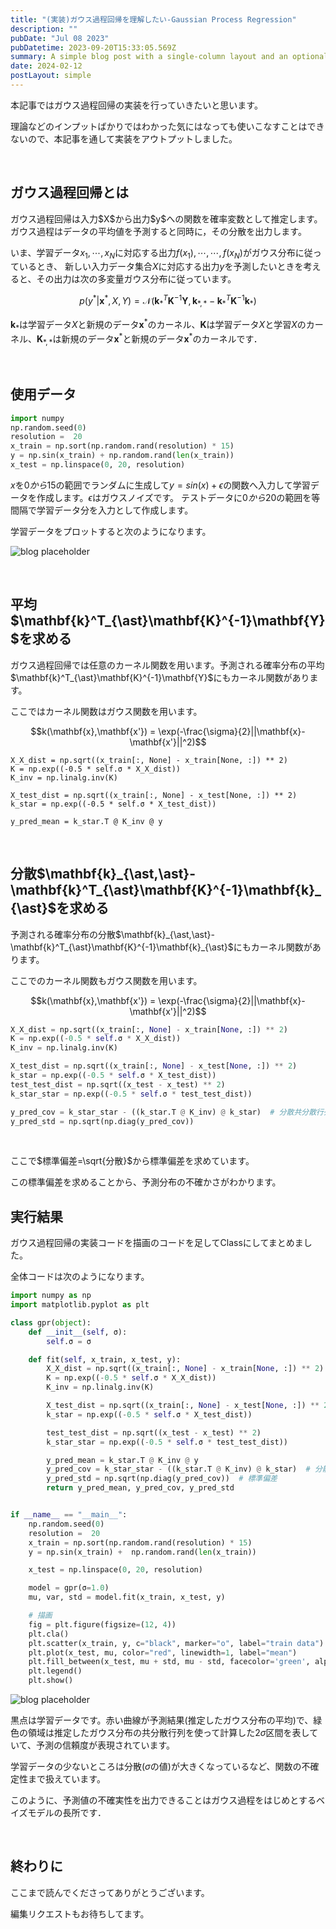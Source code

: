 ```yaml
---
title: "(実装)ガウス過程回帰を理解したい-Gaussian Process Regression"
description: ""
pubDate: "Jul 08 2023"
pubDatetime: 2023-09-20T15:33:05.569Z
summary: A simple blog post with a single-column layout and an optional cover banner.
date: 2024-02-12
postLayout: simple
---
```


本記事ではガウス過程回帰の実装を行っていきたいと思います。

理論などのインプットばかりではわかった気にはなっても使いこなすことはできないので、本記事を通して実装をアウトプットしました。

&nbsp;

<h2>ガウス過程回帰とは</h2>
ガウス過程回帰は入力$X$から出力$y$への関数を確率変数として推定します。ガウス過程はデータの平均値を予測すると同時に，その分散を出力します。

いま、学習データ$x_1,\cdots,x_N$に対応する出力$f(x_1),\cdots,\cdots,f(x_N)$がガウス分布に従っているとき、 新しい入力データ集合$X$に対応する出力$y$を予測したいときを考えると、その出力は次の多変量ガウス分布に従っています。

$$p(y^{\ast}|\mathbf{x}^{\ast},X,Y)=\mathcal{N}(\mathbf{k}^T_{\ast}\mathbf{K}^{-1}\mathbf{Y},\mathbf{k}_{\ast,\ast}-\mathbf{k}^T_{\ast}\mathbf{K}^{-1}\mathbf{k}_{\ast})$$

$\mathbf{k}_{\ast}$は学習データ$X$と新規のデータ$\mathbf{x}^{\ast}$のカーネル、$\mathbf{K}$は学習データ$X$と学習$X$のカーネル、$\mathbf{K}_{\ast,\ast}$は新規のデータ$\mathbf{x}^{\ast}$と新規のデータ$\mathbf{x}^{\ast}$のカーネルです．

&nbsp;

<h2>使用データ</h2>

```py
import numpy
np.random.seed(0)
resolution =  20
x_train = np.sort(np.random.rand(resolution) * 15)
y = np.sin(x_train) + np.random.rand(len(x_train))
x_test = np.linspace(0, 20, resolution)
```

$x$を$0から15$の範囲でランダムに生成して$y=sin(x)+\epsilon$の関数へ入力して学習データを作成します。$\epsilon$はガウスノイズです。
テストデータに$0から20$の範囲を等間隔で学習データ分を入力として作成します。

学習データをプロットすると次のようになります。

![blog placeholder](/src/assets/post/ml10-1.jpg)

&nbsp;

<h2>平均$\mathbf{k}^T_{\ast}\mathbf{K}^{-1}\mathbf{Y}$を求める</h2>
ガウス過程回帰では任意のカーネル関数を用います。予測される確率分布の平均$\mathbf{k}^T_{\ast}\mathbf{K}^{-1}\mathbf{Y}$にもカーネル関数があります。

ここではカーネル関数はガウス関数を用います。

$$k(\mathbf{x},\mathbf{x'}) = \exp(-\frac{\sigma}{2}||\mathbf{x}-\mathbf{x'}||^2)$$

<pre><code>X_X_dist = np.sqrt((x_train[:, None] - x_train[None, :]) ** 2) 
K = np.exp((-0.5 * self.σ * X_X_dist)) 
K_inv = np.linalg.inv(K) 

X_test_dist = np.sqrt((x_train[:, None] - x_test[None, :]) ** 2) 
k_star = np.exp((-0.5 * self.σ * X_test_dist)) 

y_pred_mean = k_star.T @ K_inv @ y
</code></pre>

&nbsp;

<h2>分散$\mathbf{k}_{\ast,\ast}-\mathbf{k}^T_{\ast}\mathbf{K}^{-1}\mathbf{k}_{\ast}$を求める</h2>
予測される確率分布の分散$\mathbf{k}_{\ast,\ast}-\mathbf{k}^T_{\ast}\mathbf{K}^{-1}\mathbf{k}_{\ast}$にもカーネル関数があります。

ここでのカーネル関数もガウス関数を用います。

$$k(\mathbf{x},\mathbf{x'}) = \exp(-\frac{\sigma}{2}||\mathbf{x}-\mathbf{x'}||^2)$$

```py
X_X_dist = np.sqrt((x_train[:, None] - x_train[None, :]) ** 2)
K = np.exp((-0.5 * self.σ * X_X_dist))
K_inv = np.linalg.inv(K)

X_test_dist = np.sqrt((x_train[:, None] - x_test[None, :]) ** 2)
k_star = np.exp((-0.5 * self.σ * X_test_dist))
test_test_dist = np.sqrt((x_test - x_test) ** 2)
k_star_star = np.exp((-0.5 * self.σ * test_test_dist))

y_pred_cov = k_star_star - ((k_star.T @ K_inv) @ k_star)  # 分散共分散行列
y_pred_std = np.sqrt(np.diag(y_pred_cov))
```

&nbsp;

ここで$標準偏差=\sqrt{分散}$から標準偏差を求めています。

この標準偏差を求めることから、予測分布の不確かさがわかります。

<h2>実行結果</h2>
ガウス過程回帰の実装コードを描画のコードを足してClassにしてまとめました。

全体コードは次のようになります。

```py
import numpy as np
import matplotlib.pyplot as plt

class gpr(object):
    def __init__(self, σ):
        self.σ = σ

    def fit(self, x_train, x_test, y):
        X_X_dist = np.sqrt((x_train[:, None] - x_train[None, :]) ** 2)
        K = np.exp((-0.5 * self.σ * X_X_dist))
        K_inv = np.linalg.inv(K)

        X_test_dist = np.sqrt((x_train[:, None] - x_test[None, :]) ** 2)
        k_star = np.exp((-0.5 * self.σ * X_test_dist))

        test_test_dist = np.sqrt((x_test - x_test) ** 2)
        k_star_star = np.exp((-0.5 * self.σ * test_test_dist))

        y_pred_mean = k_star.T @ K_inv @ y
        y_pred_cov = k_star_star - ((k_star.T @ K_inv) @ k_star)  # 分散共分散行列
        y_pred_std = np.sqrt(np.diag(y_pred_cov))  # 標準偏差
        return y_pred_mean, y_pred_cov, y_pred_std


if __name__ == "__main__":
    np.random.seed(0)
    resolution =  20
    x_train = np.sort(np.random.rand(resolution) * 15)
    y = np.sin(x_train) +  np.random.rand(len(x_train))

    x_test = np.linspace(0, 20, resolution)

    model = gpr(σ=1.0)
    mu, var, std = model.fit(x_train, x_test, y)

    # 描画
    fig = plt.figure(figsize=(12, 4))
    plt.cla()
    plt.scatter(x_train, y, c="black", marker="o", label="train data")
    plt.plot(x_test, mu, color="red", linewidth=1, label="mean")
    plt.fill_between(x_test, mu + std, mu - std, facecolor='green', alpha=0.2, label="confidence")
    plt.legend()
    plt.show()
```

![blog placeholder](/src/assets/post/ml10-2.jpg)

黒点は学習データです。赤い曲線が予測結果(推定したガウス分布の平均)で、緑色の領域は推定したガウス分布の共分散行列を使って計算した$2\sigma$区間を表していて、予測の信頼度が表現されています。

学習データの少ないところは分散($\sigma$の値)が大きくなっているなど、関数の不確定性まで扱えています。

このように、予測値の不確実性を出力できることはガウス過程をはじめとするベイズモデルの長所です．

&nbsp;

<h2>終わりに</h2>
ここまで読んでくださってありがとうございます。

編集リクエストもお待ちしてます。
